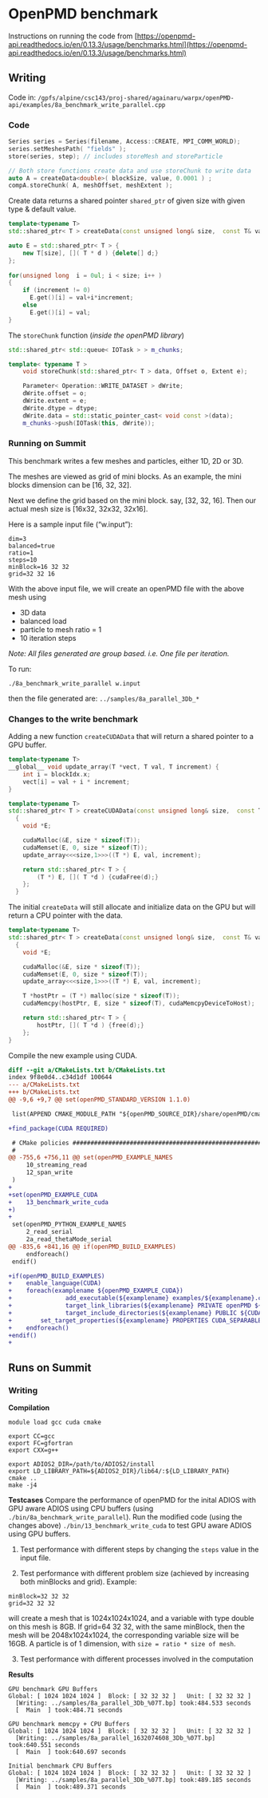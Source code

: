 # OpenPMD benchmark

Instructions on running the code from [https://openpmd-api.readthedocs.io/en/0.13.3/usage/benchmarks.html](https://openpmd-api.readthedocs.io/en/0.13.3/usage/benchmarks.html)

## Writing
Code in: `/gpfs/alpine/csc143/proj-shared/againaru/warpx/openPMD-api/examples/8a_benchmark_write_parallel.cpp`

### Code

```c++
Series series = Series(filename, Access::CREATE, MPI_COMM_WORLD);
series.setMeshesPath( "fields" );
store(series, step); // includes storeMesh and storeParticle

// Both store functions create data and use storeChunk to write data
auto A = createData<double>( blockSize, value, 0.0001 ) ;
compA.storeChunk( A, meshOffset, meshExtent );
```
Create data returns a shared pointer `shared_ptr` of given size  with given type & default value.
```c++
template<typename T>
std::shared_ptr< T > createData(const unsigned long& size,  const T& val, const T& increment)

auto E = std::shared_ptr< T > {
    new T[size], []( T * d ) {delete[] d;}
};
    
for(unsigned long  i = 0ul; i < size; i++ )
{
    if (increment != 0)
      E.get()[i] = val+i*increment;
    else
      E.get()[i] = val;
}
```

The `storeChunk` function (*inside the openPMD library*)
```c++
std::shared_ptr< std::queue< IOTask > > m_chunks;

template< typename T >
    void storeChunk(std::shared_ptr< T > data, Offset o, Extent e);

    Parameter< Operation::WRITE_DATASET > dWrite;
    dWrite.offset = o;
    dWrite.extent = e;
    dWrite.dtype = dtype;
    dWrite.data = std::static_pointer_cast< void const >(data);
    m_chunks->push(IOTask(this, dWrite));
```

### Running on Summit

This benchmark writes a few meshes and particles, either 1D, 2D or 3D.

The meshes are viewed as grid of mini blocks. As an example, the mini blocks dimension can be [16, 32, 32].

Next we define the grid based on the mini block. say, [32, 32, 16]. Then our actual mesh size is [16x32, 32x32, 32x16].

Here is a sample input file (“w.input”):
```
dim=3
balanced=true
ratio=1
steps=10
minBlock=16 32 32
grid=32 32 16
```

With the above input file, we will create an openPMD file with the above mesh using
- 3D data
- balanced load
- particle to mesh ratio = 1
- 10 iteration steps

*Note: All files generated are group based. i.e. One file per iteration.*

To run:

```
./8a_benchmark_write_parallel w.input
```

then the file generated are: `../samples/8a_parallel_3Db_*`

### Changes to the write benchmark

Adding a new function `createCUDAData` that will return a shared pointer to a GPU buffer.

```c++
template<typename T>
__global__ void update_array(T *vect, T val, T increment) {
    int i = blockIdx.x;
    vect[i] = val + i * increment;
}

template<typename T>
std::shared_ptr< T > createCUDAData(const unsigned long& size,  const T& val, const T& increment)
  {
    void *E;

    cudaMalloc(&E, size * sizeof(T));
    cudaMemset(E, 0, size * sizeof(T));
    update_array<<<size,1>>>((T *) E, val, increment);

    return std::shared_ptr< T > {
        (T *) E, []( T *d ) {cudaFree(d);}
    };
  }
```

The initial `createData` will still allocate and initialize data on the GPU but will return a CPU pointer with the data.

```c++
template<typename T>
std::shared_ptr< T > createData(const unsigned long& size,  const T& val, const T& increment)
  {
    void *E;

    cudaMalloc(&E, size * sizeof(T));
    cudaMemset(E, 0, size * sizeof(T));
    update_array<<<size,1>>>((T *) E, val, increment);

    T *hostPtr = (T *) malloc(size * sizeof(T));
    cudaMemcpy(hostPtr, E, size * sizeof(T), cudaMemcpyDeviceToHost);

    return std::shared_ptr< T > {
        hostPtr, []( T *d ) {free(d);}
    };
}
```

Compile the new example using CUDA.

```diff
diff --git a/CMakeLists.txt b/CMakeLists.txt
index 9f8e0d4..c34d1df 100644
--- a/CMakeLists.txt
+++ b/CMakeLists.txt
@@ -9,6 +9,7 @@ set(openPMD_STANDARD_VERSION 1.1.0)

 list(APPEND CMAKE_MODULE_PATH "${openPMD_SOURCE_DIR}/share/openPMD/cmake")

+find_package(CUDA REQUIRED)

 # CMake policies ##############################################################
 #
@@ -755,6 +756,11 @@ set(openPMD_EXAMPLE_NAMES
     10_streaming_read
     12_span_write
 )
+
+set(openPMD_EXAMPLE_CUDA
+    13_benchmark_write_cuda
+)
+
 set(openPMD_PYTHON_EXAMPLE_NAMES
     2_read_serial
     2a_read_thetaMode_serial
@@ -835,6 +841,16 @@ if(openPMD_BUILD_EXAMPLES)
     endforeach()
 endif()

+if(openPMD_BUILD_EXAMPLES)
+    enable_language(CUDA)
+    foreach(examplename ${openPMD_EXAMPLE_CUDA})
+               add_executable(${examplename} examples/${examplename}.cu)
+               target_link_libraries(${examplename} PRIVATE openPMD ${CUDA_LIBRARIES})
+               target_include_directories(${examplename} PUBLIC ${CUDA_INCLUDE_DIRS})
+        set_target_properties(${examplename} PROPERTIES CUDA_SEPARABLE_COMPILATION ON)
+    endforeach()
+endif()
+
```

## Runs on Summit

### Writing

**Compilation**
```
module load gcc cuda cmake 

export CC=gcc
export FC=gfortran
export CXX=g++ 

export ADIOS2_DIR=/path/to/ADIOS2/install
export LD_LIBRARY_PATH=${ADIOS2_DIR}/lib64/:${LD_LIBRARY_PATH}
cmake ..
make -j4
```

**Testcases**
Compare the performance of openPMD for the inital ADIOS with GPU aware ADIOS using CPU buffers (using `./bin/8a_benchmark_write_parallel`).
Run the modified code (using the changes above) `./bin/13_benchmark_write_cuda` to test GPU aware ADIOS using GPU buffers.

1. Test performance with different steps by changing the `steps` value in the input file. 

2. Test performance with different problem size (achieved by increasing both minBlocks and grid). Example: 
```
minBlock=32 32 32
grid=32 32 32
```
will create a mesh that is 1024x1024x1024, and a variable with type double on this mesh is 8GB. 
If grid=64 32 32, with the same minBlock, then the mesh will be 2048x1024x1024, the corresponding variable size will be 16GB.
A particle is of 1 dimension, with `size = ratio * size of mesh`. 

3. Test performance with different processes involved in the computation

**Results**

```
GPU benchmark GPU Buffers
Global: [ 1024 1024 1024 ]  Block: [ 32 32 32 ]   Unit: [ 32 32 32 ]
  [Writing: ../samples/8a_parallel_3Db_%07T.bp] took:484.533 seconds
  [  Main  ] took:484.71 seconds

GPU benchmark memcpy + CPU Buffers
Global: [ 1024 1024 1024 ]  Block: [ 32 32 32 ]   Unit: [ 32 32 32 ]
  [Writing: ../samples/8a_parallel_1632074608_3Db_%07T.bp] took:640.551 seconds
  [  Main  ] took:640.697 seconds

Initial benchmark CPU Buffers
Global: [ 1024 1024 1024 ]  Block: [ 32 32 32 ]   Unit: [ 32 32 32 ]
  [Writing: ../samples/8a_parallel_3Db_%07T.bp] took:489.185 seconds
  [  Main  ] took:489.371 seconds
```
